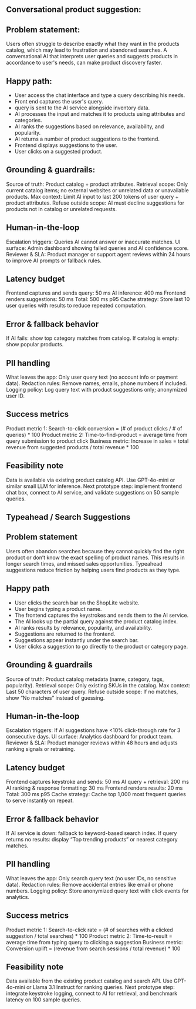 ## Conversational product suggestion:

## Problem statement: 

Users often struggle to describe exactly what they want in the products catalog, which may lead to frustration and abandoned searches.
A conversational AI that interprets user queries and suggests products in accordance to user's needs, can make product discovery faster.

## Happy path:

- User access the chat interface and type a query describing his needs.
- Front end captures the user's query.
- query is sent to the AI service alongside inventory data.
- AI processes the input and matches it to products using attributes and categories.
- AI ranks the suggestions based on relevance, availability, and popularity.
- AI returns a number of product suggestions to the frontend.
- Frontend displays suggestions to the user.
- User clicks on a suggested product.

## Grounding & guardrails:

Source of truth: Product catalog + product attributes.
Retrieval scope: Only current catalog items; no external websites or unrelated data or unavailable products.
Max context: Limit AI input to last 200 tokens of user query + product attributes.
Refuse outside scope: AI must decline suggestions for products not in catalog or unrelated requests.

## Human-in-the-loop

Escalation triggers: Queries AI cannot answer or inaccurate matches.
UI surface: Admin dashboard showing failed queries and AI confidence score.
Reviewer & SLA: Product manager or support agent reviews within 24 hours to improve AI prompts or fallback rules.

## Latency budget

Frontend captures and sends query: 50 ms
AI inference: 400 ms
Frontend renders suggestions: 50 ms
Total: 500 ms p95
Cache strategy: Store last 10 user queries with results to reduce repeated computation.

## Error & fallback behavior

If AI fails: show top category matches from catalog.
If catalog is empty: show popular products.

## PII handling

What leaves the app: Only user query text (no account info or payment data).
Redaction rules: Remove names, emails, phone numbers if included.
Logging policy: Log query text with product suggestions only; anonymized user ID.

## Success metrics

Product metric 1: Search-to-click conversion = (# of product clicks / # of queries) * 100
Product metric 2: Time-to-find-product = average time from query submission to product click
Business metric: Increase in sales = total revenue from suggested products / total revenue * 100

## Feasibility note

Data is available via existing product catalog API.
Use GPT-4o-mini or similar small LLM for inference.
Next prototype step: implement frontend chat box, connect to AI service, and validate suggestions on 50 sample queries.


## Typeahead / Search Suggestions

## Problem statement

Users often abandon searches because they cannot quickly find the right product or don’t know the exact spelling of product names. This results in longer search times, and missed sales opportunities. Typeahead suggestions reduce friction by helping users find products as they type.

## Happy path

- User clicks the search bar on the ShopLite website.
- User begins typing a product name.
- The frontend captures the keystrokes and sends them to the AI service.
- The AI looks up the partial query against the product catalog index.
- AI ranks results by relevance, popularity, and availability.
- Suggestions are returned to the frontend.
- Suggestions appear instantly under the search bar.
- User clicks a suggestion to go directly to the product or category page.

## Grounding & guardrails

Source of truth: Product catalog metadata (name, category, tags, popularity).
Retrieval scope: Only existing SKUs in the catalog.
Max context: Last 50 characters of user query.
Refuse outside scope: If no matches, show “No matches” instead of guessing.

## Human-in-the-loop

Escalation triggers: If AI suggestions have <10% click-through rate for 3 consecutive days.
UI surface: Analytics dashboard for product team.
Reviewer & SLA: Product manager reviews within 48 hours and adjusts ranking signals or retraining.

## Latency budget

Frontend captures keystroke and sends: 50 ms
AI query + retrieval: 200 ms
AI ranking & response formatting: 30 ms
Frontend renders results: 20 ms
Total: 300 ms p95
Cache strategy: Cache top 1,000 most frequent queries to serve instantly on repeat.

## Error & fallback behavior

If AI service is down: fallback to keyword-based search index.
If query returns no results: display “Top trending products” or nearest category matches.

## PII handling

What leaves the app: Only search query text (no user IDs, no sensitive data).
Redaction rules: Remove accidental entries like email or phone numbers.
Logging policy: Store anonymized query text with click events for analytics.

## Success metrics

Product metric 1: Search-to-click rate = (# of searches with a clicked suggestion / total searches) * 100
Product metric 2: Time-to-result = average time from typing query to clicking a suggestion
Business metric: Conversion uplift = (revenue from search sessions / total revenue) * 100

## Feasibility note

Data available from the existing product catalog and search API.
Use GPT-4o-mini or Llama 3.1 Instruct for ranking queries.
Next prototype step: integrate keystroke logging, connect to AI for retrieval, and benchmark latency on 100 sample queries.
